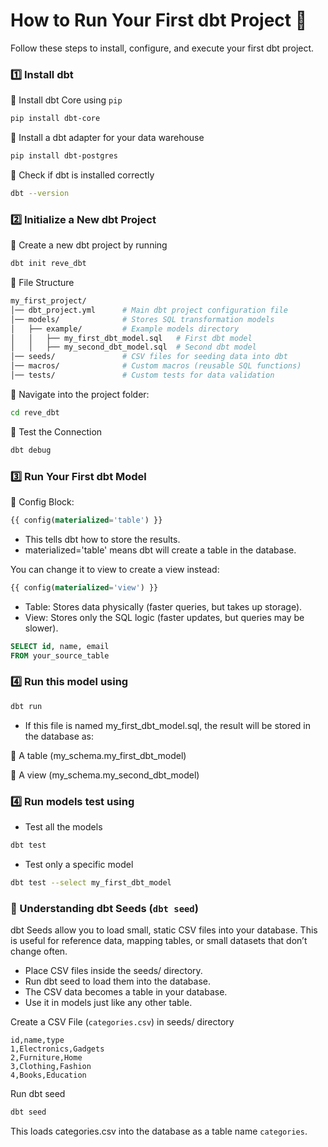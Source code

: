 # How to Run Your First dbt Project 🚀
Follow these steps to install, configure, and execute your first dbt project.

### 1️⃣ Install dbt
🔹 Install dbt Core using `pip`

```bash
pip install dbt-core
```

🔹 Install a dbt adapter for your data warehouse

```bash
pip install dbt-postgres
```

🔹 Check if dbt is installed correctly

```bash
dbt --version
```

### 2️⃣ Initialize a New dbt Project

🔹 Create a new dbt project by running

```bash
dbt init reve_dbt
```
🔹 File Structure

```bash
my_first_project/
│── dbt_project.yml      # Main dbt project configuration file
│── models/              # Stores SQL transformation models
│   ├── example/         # Example models directory
│   │   ├── my_first_dbt_model.sql   # First dbt model
│   │   ├── my_second_dbt_model.sql  # Second dbt model
│── seeds/               # CSV files for seeding data into dbt
│── macros/              # Custom macros (reusable SQL functions)
│── tests/               # Custom tests for data validation
```

🔹 Navigate into the project folder:

```bash
cd reve_dbt
```

🔹 Test the Connection

```bash
dbt debug
```

### 3️⃣ Run Your First dbt Model

🔹 Config Block:
```sql
{{ config(materialized='table') }}
```
- This tells dbt how to store the results.
- materialized='table' means dbt will create a table in the database.

You can change it to view to create a view instead:

```sql
{{ config(materialized='view') }}
```

- Table: Stores data physically (faster queries, but takes up storage).
- View: Stores only the SQL logic (faster updates, but queries may be slower).

```sql
SELECT id, name, email
FROM your_source_table
```

### 4️⃣ Run this model using

```bash
dbt run
```

- If this file is named my_first_dbt_model.sql, the result will be stored in the database as:

🔹 A table (my_schema.my_first_dbt_model)

🔹 A view (my_schema.my_second_dbt_model)

### 4️⃣ Run models test using 

- Test all the models
```bash
dbt test
```
- Test only a specific model

```bash
dbt test --select my_first_dbt_model
```

### 🌱 Understanding dbt Seeds (`dbt seed`)
dbt Seeds allow you to load small, static CSV files into your database. This is useful for reference data, mapping tables, or small datasets that don’t change often.

- Place CSV files inside the seeds/ directory.
- Run dbt seed to load them into the database.
- The CSV data becomes a table in your database.
- Use it in models just like any other table.

Create a CSV File (`categories.csv`) in seeds/ directory

```csv
id,name,type
1,Electronics,Gadgets
2,Furniture,Home
3,Clothing,Fashion
4,Books,Education
```

Run dbt seed

```bash
dbt seed
```
This loads categories.csv into the database as a table name `categories`.

